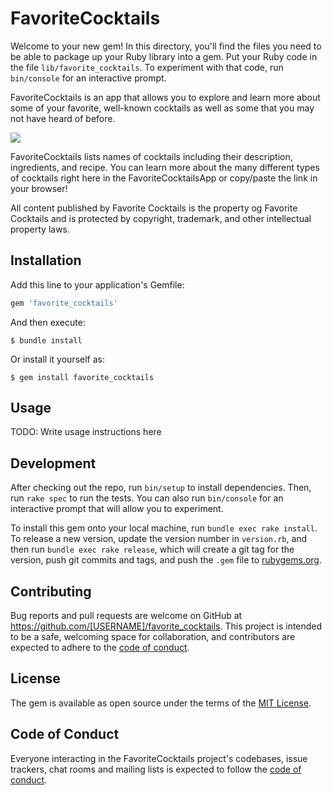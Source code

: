 # FavoriteCocktails

Welcome to your new gem! In this directory, you'll find the files you need to be able to package up your Ruby library into a gem. Put your Ruby code in the file `lib/favorite_cocktails`. To experiment with that code, run `bin/console` for an interactive prompt.

FavoriteCocktails is an app that allows you to explore and learn more about some of your favorite, well-known cocktails as well as some that you may not have heard of before. 

![](https://hips.hearstapps.com/hmg-prod.s3.amazonaws.com/images/margarita-1592951298.jpg?crop=1xw:1xh;center,top&resize=980:*)

FavoriteCocktails lists names of cocktails including their description, ingredients, and recipe. You can learn more about the many different types of cocktails right here in the FavoriteCocktailsApp or copy/paste the link in your browser!

All content published by Favorite Cocktails is the property og Favorite Cocktails and is protected by copyright, trademark, and other intellectual property laws. 

## Installation

Add this line to your application's Gemfile:

```ruby
gem 'favorite_cocktails'
```

And then execute:

    $ bundle install

Or install it yourself as:

    $ gem install favorite_cocktails

## Usage

TODO: Write usage instructions here

## Development

After checking out the repo, run `bin/setup` to install dependencies. Then, run `rake spec` to run the tests. You can also run `bin/console` for an interactive prompt that will allow you to experiment.

To install this gem onto your local machine, run `bundle exec rake install`. To release a new version, update the version number in `version.rb`, and then run `bundle exec rake release`, which will create a git tag for the version, push git commits and tags, and push the `.gem` file to [rubygems.org](https://rubygems.org).

## Contributing

Bug reports and pull requests are welcome on GitHub at https://github.com/[USERNAME]/favorite_cocktails. This project is intended to be a safe, welcoming space for collaboration, and contributors are expected to adhere to the [code of conduct](https://github.com/[USERNAME]/favorite_cocktails/blob/master/CODE_OF_CONDUCT.md).


## License

The gem is available as open source under the terms of the [MIT License](https://opensource.org/licenses/MIT).

## Code of Conduct

Everyone interacting in the FavoriteCocktails project's codebases, issue trackers, chat rooms and mailing lists is expected to follow the [code of conduct](https://github.com/[USERNAME]/favorite_cocktails/blob/master/CODE_OF_CONDUCT.md).
